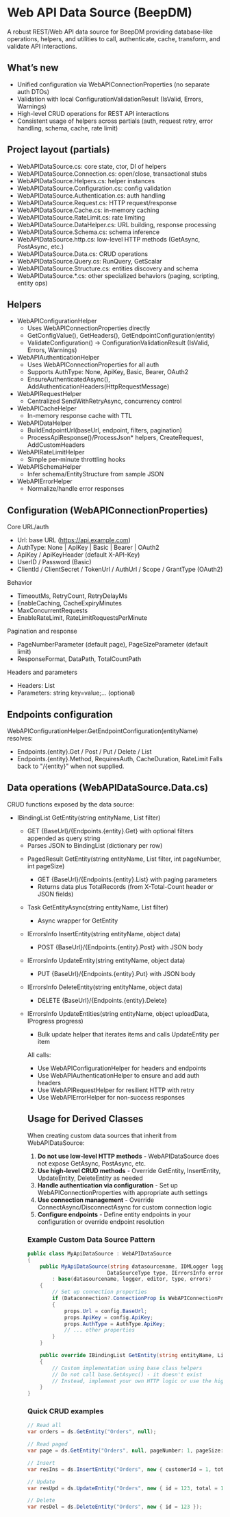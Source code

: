 # Web API Data Source (BeepDM)

A robust REST/Web API data source for BeepDM providing database-like operations, helpers, and utilities to call, authenticate, cache, transform, and validate API interactions.

## What’s new

- Unified configuration via WebAPIConnectionProperties (no separate auth DTOs)
- Validation with local ConfigurationValidationResult (IsValid, Errors, Warnings)
- High-level CRUD operations for REST API interactions
- Consistent usage of helpers across partials (auth, request retry, error handling, schema, cache, rate limit)

## Project layout (partials)

- WebAPIDataSource.cs: core state, ctor, DI of helpers
- WebAPIDataSource.Connection.cs: open/close, transactional stubs
- WebAPIDataSource.Helpers.cs: helper instances
- WebAPIDataSource.Configuration.cs: config validation
- WebAPIDataSource.Authentication.cs: auth handling
- WebAPIDataSource.Request.cs: HTTP request/response
- WebAPIDataSource.Cache.cs: in-memory caching
- WebAPIDataSource.RateLimit.cs: rate limiting
- WebAPIDataSource.DataHelper.cs: URL building, response processing
- WebAPIDataSource.Schema.cs: schema inference
- WebAPIDataSource.http.cs: low-level HTTP methods (GetAsync, PostAsync, etc.)
- WebAPIDataSource.Data.cs: CRUD operations
- WebAPIDataSource.Query.cs: RunQuery, GetScalar
- WebAPIDataSource.Structure.cs: entities discovery and schema
- WebAPIDataSource.*.cs: other specialized behaviors (paging, scripting, entity ops)

## Helpers

- WebAPIConfigurationHelper
  - Uses WebAPIConnectionProperties directly
  - GetConfigValue<T>(), GetHeaders(), GetEndpointConfiguration(entity)
  - ValidateConfiguration() -> ConfigurationValidationResult (IsValid, Errors, Warnings)
- WebAPIAuthenticationHelper
  - Uses WebAPIConnectionProperties for all auth
  - Supports AuthType: None, ApiKey, Basic, Bearer, OAuth2
  - EnsureAuthenticatedAsync(), AddAuthenticationHeaders(HttpRequestMessage)
- WebAPIRequestHelper
  - Centralized SendWithRetryAsync, concurrency control
- WebAPICacheHelper
  - In-memory response cache with TTL
- WebAPIDataHelper
  - BuildEndpointUrl(baseUrl, endpoint, filters, pagination)
  - ProcessApiResponse()/ProcessJson* helpers, CreateRequest, AddCustomHeaders
- WebAPIRateLimitHelper
  - Simple per-minute throttling hooks
- WebAPISchemaHelper
  - Infer schema/EntityStructure from sample JSON
- WebAPIErrorHelper
  - Normalize/handle error responses

## Configuration (WebAPIConnectionProperties)

Core URL/auth
- Url: base URL (https://api.example.com)
- AuthType: None | ApiKey | Basic | Bearer | OAuth2
- ApiKey / ApiKeyHeader (default X-API-Key)
- UserID / Password (Basic)
- ClientId / ClientSecret / TokenUrl / AuthUrl / Scope / GrantType (OAuth2)

Behavior
- TimeoutMs, RetryCount, RetryDelayMs
- EnableCaching, CacheExpiryMinutes
- MaxConcurrentRequests
- EnableRateLimit, RateLimitRequestsPerMinute

Pagination and response
- PageNumberParameter (default page), PageSizeParameter (default limit)
- ResponseFormat, DataPath, TotalCountPath

Headers and parameters
- Headers: List<WebApiHeader>
- Parameters: string key=value;... (optional)

## Endpoints configuration

WebAPIConfigurationHelper.GetEndpointConfiguration(entityName) resolves:
- Endpoints.{entity}.Get / Post / Put / Delete / List
- Endpoints.{entity}.Method, RequiresAuth, CacheDuration, RateLimit
Falls back to "/{entity}" when not supplied.

## Data operations (WebAPIDataSource.Data.cs)

CRUD functions exposed by the data source:

- IBindingList GetEntity(string entityName, List<AppFilter> filter)
  - GET {BaseUrl}/{Endpoints.{entity}.Get} with optional filters appended as query string
  - Parses JSON to BindingList<object> (dictionary per row)

- PagedResult GetEntity(string entityName, List<AppFilter> filter, int pageNumber, int pageSize)
  - GET {BaseUrl}/{Endpoints.{entity}.List} with paging parameters
  - Returns data plus TotalRecords (from X-Total-Count header or JSON fields)

- Task<IBindingList> GetEntityAsync(string entityName, List<AppFilter> filter)
  - Async wrapper for GetEntity

- IErrorsInfo InsertEntity(string entityName, object data)
  - POST {BaseUrl}/{Endpoints.{entity}.Post} with JSON body

- IErrorsInfo UpdateEntity(string entityName, object data)
  - PUT {BaseUrl}/{Endpoints.{entity}.Put} with JSON body

- IErrorsInfo DeleteEntity(string entityName, object data)
  - DELETE {BaseUrl}/{Endpoints.{entity}.Delete}

- IErrorsInfo UpdateEntities(string entityName, object uploadData, IProgress<PassedArgs> progress)
  - Bulk update helper that iterates items and calls UpdateEntity per item

All calls:
- Use WebAPIConfigurationHelper for headers and endpoints
- Use WebAPIAuthenticationHelper to ensure and add auth headers
- Use WebAPIRequestHelper for resilient HTTP with retry
- Use WebAPIErrorHelper for non-success responses

## Usage for Derived Classes

When creating custom data sources that inherit from WebAPIDataSource:

1. **Do not use low-level HTTP methods** - WebAPIDataSource does not expose GetAsync, PostAsync, etc.
2. **Use high-level CRUD methods** - Override GetEntity, InsertEntity, UpdateEntity, DeleteEntity as needed
3. **Handle authentication via configuration** - Set up WebAPIConnectionProperties with appropriate auth settings
4. **Use connection management** - Override ConnectAsync/DisconnectAsync for custom connection logic
5. **Configure endpoints** - Define entity endpoints in your configuration or override endpoint resolution

### Example Custom Data Source Pattern

```csharp
public class MyApiDataSource : WebAPIDataSource
{
    public MyApiDataSource(string datasourcename, IDMLogger logger, IDMEEditor editor, 
                          DataSourceType type, IErrorsInfo errors, MyConfig config)
        : base(datasourcename, logger, editor, type, errors)
    {
        // Set up connection properties
        if (Dataconnection?.ConnectionProp is WebAPIConnectionProperties props)
        {
            props.Url = config.BaseUrl;
            props.ApiKey = config.ApiKey;
            props.AuthType = AuthType.ApiKey;
            // ... other properties
        }
    }

    public override IBindingList GetEntity(string entityName, List<AppFilter> filter)
    {
        // Custom implementation using base class helpers
        // Do not call base.GetAsync() - it doesn't exist
        // Instead, implement your own HTTP logic or use the high-level methods
    }
}
```

### Quick CRUD examples

```csharp
// Read all
var orders = ds.GetEntity("Orders", null);

// Read paged
var page = ds.GetEntity("Orders", null, pageNumber: 1, pageSize: 50);

// Insert
var resIns = ds.InsertEntity("Orders", new { customerId = 1, total = 99.5 });

// Update
var resUpd = ds.UpdateEntity("Orders", new { id = 123, total = 120.0 });

// Delete
var resDel = ds.DeleteEntity("Orders", new { id = 123 });
